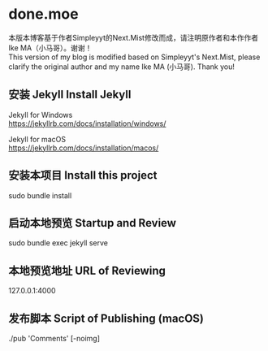 # done.moe

本版本博客基于作者Simpleyyt的Next.Mist修改而成，请注明原作者和本作作者Ike MA（小马哥）。谢谢！  
This version of my blog is modified based on Simpleyyt's Next.Mist, please clarify the original author and my name Ike MA (小马哥). Thank you!  

## 安装 Jekyll Install Jekyll

Jekyll for Windows  
https://jekyllrb.com/docs/installation/windows/  

Jekyll for macOS  
https://jekyllrb.com/docs/installation/macos/  

## 安装本项目 Install this project  
sudo bundle install

## 启动本地预览 Startup and Review
sudo bundle exec jekyll serve

## 本地预览地址 URL of Reviewing
127.0.0.1:4000

## 发布脚本 Script of Publishing (macOS)
./pub 'Comments' [-noimg]